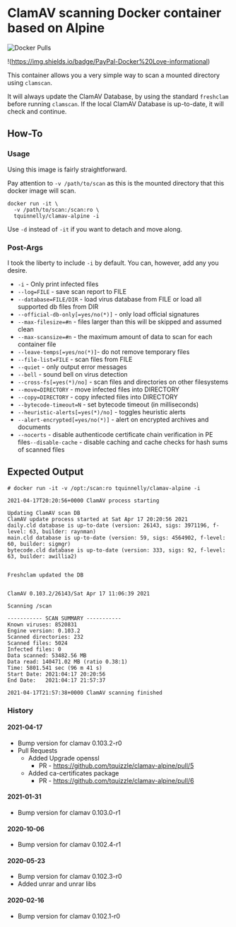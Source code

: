 # ClamAV scanning Docker container based on Alpine

![Docker Pulls](https://img.shields.io/docker/pulls/tquinnelly/clamav-alpine.svg?style=for-the-badge)

!(https://img.shields.io/badge/PayPal-Docker%20Love-informational)

This container allows you a very simple way to scan a mounted directory using `clamscan`.

It will always update the ClamAV Database, by using the standard `freshclam` before running `clamscan`.
If the local ClamAV Database is up-to-date, it will check and continue.

## How-To
### Usage
Using this image is fairly straightforward.

Pay attention to `-v /path/to/scan` as this is the mounted directory that this docker image will scan.

```
docker run -it \
  -v /path/to/scan:/scan:ro \
  tquinnelly/clamav-alpine -i
```
Use `-d` instead of `-it` if you want to detach and move along.
### Post-Args
I took the liberty to include `-i` by default. You can, however, add any you desire.

* `-i` - Only print infected files
* `--log=FILE` - save scan report to FILE
* `--database=FILE/DIR` - load virus database from FILE or load all supported db files from DIR
* `--official-db-only[=yes/no(*)]` - only load official signatures
* `--max-filesize=#n` - files larger than this will be skipped and assumed clean
* `--max-scansize=#n` - the maximum amount of data to scan for each container file
* `--leave-temps[=yes/no(*)]`- do not remove temporary files
* `--file-list=FILE` - scan files from FILE
* `--quiet` - only output error messages
* `--bell` - sound bell on virus detection
* `--cross-fs[=yes(*)/no]` - scan files and directories on other filesystems
* `--move=DIRECTORY` - move infected files into DIRECTORY
* `--copy=DIRECTORY` - copy infected files into DIRECTORY
* `--bytecode-timeout=N` - set bytecode timeout (in milliseconds)
* `--heuristic-alerts[=yes(*)/no]` - toggles heuristic alerts
* `--alert-encrypted[=yes/no(*)]` - alert on encrypted archives and documents
* `--nocerts` - disable authenticode certificate chain verification in PE files`--disable-cache` - disable caching and cache checks for hash sums of scanned files

## Expected Output

```
# docker run -it -v /opt:/scan:ro tquinnelly/clamav-alpine -i

2021-04-17T20:20:56+0000 ClamAV process starting

Updating ClamAV scan DB
ClamAV update process started at Sat Apr 17 20:20:56 2021
daily.cld database is up-to-date (version: 26143, sigs: 3971196, f-level: 63, builder: raynman)
main.cld database is up-to-date (version: 59, sigs: 4564902, f-level: 60, builder: sigmgr)
bytecode.cld database is up-to-date (version: 333, sigs: 92, f-level: 63, builder: awillia2)


Freshclam updated the DB


ClamAV 0.103.2/26143/Sat Apr 17 11:06:39 2021

Scanning /scan

----------- SCAN SUMMARY -----------
Known viruses: 8520831
Engine version: 0.103.2
Scanned directories: 232
Scanned files: 5024
Infected files: 0
Data scanned: 53482.56 MB
Data read: 140471.02 MB (ratio 0.38:1)
Time: 5801.541 sec (96 m 41 s)
Start Date: 2021:04:17 20:20:56
End Date:   2021:04:17 21:57:37

2021-04-17T21:57:38+0000 ClamAV scanning finished
```

### History

#### 2021-04-17
* Bump version for clamav 0.103.2-r0
* Pull Requests
  * Added Upgrade openssl
    * PR - https://github.com/tquizzle/clamav-alpine/pull/5
  * Added ca-certificates package
    * PR - https://github.com/tquizzle/clamav-alpine/pull/6
#### 2021-01-31
* Bump version for clamav 0.103.0-r1

#### 2020-10-06

* Bump version for clamav 0.102.4-r1

#### 2020-05-23

* Bump version for clamav 0.102.3-r0
* Added unrar and unrar libs

#### 2020-02-16

* Bump version for clamav 0.102.1-r0
